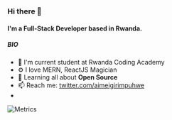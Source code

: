 ### Hi there 👋

#### I'm a Full-Stack Developer based in Rwanda.

##### BIO

- 🏢 I'm current student at Rwanda Coding Academy
- ⚙️ I love MERN, ReactJS Magician
- 🌱 Learning all about **Open Source**
- 📫 Reach me: [twitter.com/aimeigirimpuhwe](https://twitter.com/aimeigirimpuhwe)
- 
![Metrics](https://metrics.lecoq.io/igaimerca?template=classic)
